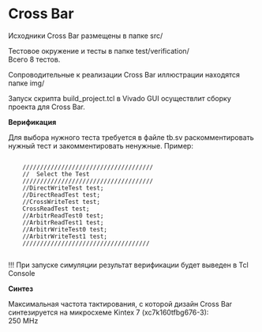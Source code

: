 
Cross Bar      
===================
     
Исходники Cross Bar размещены в папке src/     
     
Тестовое окружение и тесты в папке test/verification/     
Всего 8 тестов.     
     
Сопроводительные к реализации Cross Bar иллюстрации находятся папке img/ 	 
	 
Запуск скрипта build_project.tcl в Vivado GUI осуществлит сборку проекта для Cross Bar.           
	 
    
     
**Верификация** 
        
Для выбора нужного теста требуется в файле tb.sv раскомментировать нужный тест и закомментировать ненужные. Пример:       
      
~~~~~~~~~~~~~~~~~~~~~~~~~~~~~~~~~~     
        
	/////////////////////////////////////           
	//  Select the Test                             
	/////////////////////////////////////           
	//DirectWriteTest test;                         
	//DirectReadTest test;                          
	//CrossWriteTest test;                          
	CrossReadTest test;                             
	//ArbitrReadTest0 test;                         
	//ArbitrReadTest1 test;                         
	//ArbitrWriteTest0 test;                        
	//ArbitrWriteTest1 test;                        
	////////////////////////////////////                 
	            
~~~~~~~~~~~~~~~~~~~~~~~~~~~~~~~~~~         
           
!!! При запуске симуляции результат верификации будет выведен в Tcl Console         
          
**Синтез**     
     
Максимальная частота тактирования, с которой дизайн Cross Bar синтезируется на микросхеме Kintex 7 (xc7k160tfbg676-3):     
250 MHz     

